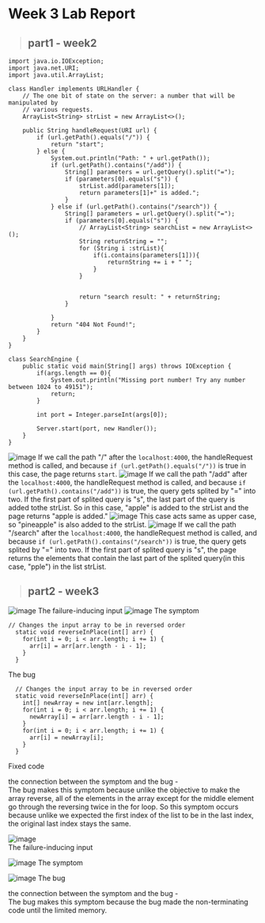 # Week 3 Lab Report

> ## part1 - week2  

```
import java.io.IOException;
import java.net.URI;
import java.util.ArrayList;

class Handler implements URLHandler {
    // The one bit of state on the server: a number that will be manipulated by
    // various requests.
    ArrayList<String> strList = new ArrayList<>(); 

    public String handleRequest(URI url) {
        if (url.getPath().equals("/")) {
            return "start";
        } else {
            System.out.println("Path: " + url.getPath());
            if (url.getPath().contains("/add")) {
                String[] parameters = url.getQuery().split("=");
                if (parameters[0].equals("s")) {
                    strList.add(parameters[1]);
                    return parameters[1]+" is added.";
                }
            } else if (url.getPath().contains("/search")) {
                String[] parameters = url.getQuery().split("=");
                if (parameters[0].equals("s")) {
                    // ArrayList<String> searchList = new ArrayList<>(); 
                    String returnString = "";
                    for (String i :strList){
                        if(i.contains(parameters[1])){
                            returnString += i + " ";
                        }
                    }
                    
                    
                    return "search result: " + returnString;
                }

            } 
            return "404 Not Found!";
        }
    }
}

class SearchEngine {
    public static void main(String[] args) throws IOException {
        if(args.length == 0){
            System.out.println("Missing port number! Try any number between 1024 to 49151");
            return;
        }

        int port = Integer.parseInt(args[0]);

        Server.start(port, new Handler());
    }
}
```  
  
  

![image](pic-week2,3/start.png)
If we call the path "/" after the `localhost:4000`, the handleRequest method is called, and because `if (url.getPath().equals("/"))` is true in this case, the page returns `start`.
![image](pic-week2,3/addapple.png)
If we call the path "/add" after the `localhost:4000`, the handleRequest method is called, and because `if (url.getPath().contains("/add"))` is true, the query gets splited by "=" into two. If the first part of splited query is "s", the last part of the query is added tothe strList. So in this case, "apple" is added to the strList and the page returns "apple is added."
![image](pic-week2,3/addpineapple.png) This case acts same as upper case, so "pineapple" is also added to the strList.
![image](pic-week2,3/pple.png)
If we call the path "/search" after the `localhost:4000`, the handleRequest method is called, and because `if (url.getPath().contains("/search"))` is true, the query gets splited by "=" into two. If the first part of splited query is "s", the page returns the elements that contain the last part of the splited query(in this case, "pple") in the list strList.





> ## part2 - week3
![image](pic-week2,3/failuretest1.png)
The failure-inducing input
![image](pic-week2,3/symptom1.png)
The symptom 

```
// Changes the input array to be in reversed order
  static void reverseInPlace(int[] arr) {
    for(int i = 0; i < arr.length; i += 1) {
      arr[i] = arr[arr.length - i - 1];
    }
  }
```
The bug

```
  // Changes the input array to be in reversed order
  static void reverseInPlace(int[] arr) {
    int[] newArray = new int[arr.length];
    for(int i = 0; i < arr.length; i += 1) {
      newArray[i] = arr[arr.length - i - 1];
    }
    for(int i = 0; i < arr.length; i += 1) {
      arr[i] = newArray[i];
    }
  }
```
Fixed code


 the connection between the symptom and the bug -  
The bug makes this symptom because unlike the objective to make the array reverse, all of the elements in the array except for the middle element go through the reversing twice in the for loop. So this symptom occurs because unlike we expected the first index of the list to be in the last index, the original last index stays the same.



![image](pic-week2,3/failuretest2.png)  
The failure-inducing input  

![image](pic-week2,3/symptom2.png)
The symptom 

![image](pic-week2,3/bug2.png)
The bug


 the connection between the symptom and the bug -  
The bug makes this symptom because the bug made the non-terminating code until the limited memory. 
